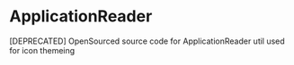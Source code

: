 # ApplicationReader
[DEPRECATED] OpenSourced source code for ApplicationReader util used for icon themeing
